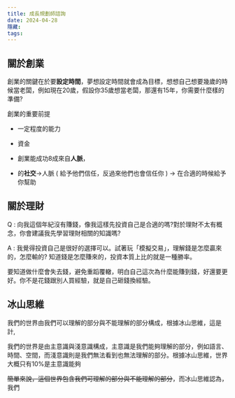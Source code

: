 ```yaml
---
title: 成長規劃師諮詢
date: 2024-04-28
隱藏: 
tags:
---
```

## 關於創業



創業的關鍵在於要**設定時間**，夢想設定時間就會成為目標，想想自己想要幾歲的時候當老闆，例如現在20歲，假設你35歲想當老闆，那還有15年，你需要什麼樣的準備?

創業的重要前提

- 一定程度的能力

- 資金

- 創業能成功8成來自**人脈**，
- 的**社交**→人脈 ( 給予他們信任，反過來他們也會信任你 ) → 在合適的時候給予你幫助

## 關於理財

Q : 向我這個年紀沒有賺錢，像我這樣先投資自己是合適的嗎?對於理財不太有概念，你會建議我先學習理財相關的知識嗎?

A : 我覺得投資自己是很好的選擇可以。試著玩「模擬交易」，理解錢是怎麼贏來的，怎麼輸的? 知道錢是怎麼賺來的，投資本質上比的就是一種勝率。

要知道做什麼會失去錢，避免重蹈覆轍，明白自己這次為什麼能賺到錢，好還要更好。你不是花錢跟別人買經驗，就是自己砸錢換經驗。

## 冰山思維

我們的世界由我們可以理解的部分與不能理解的部分構成，根據冰山思維，這是計,

我們的世界是由主意識與淺意識構成，主意識是我們能夠理解的部分，例如語言、時間、空間，而淺意識則是我們無法看到也無法理解的部分。根據冰山思維，世界大概只有10%是主意識能夠

~~簡單來說，這個世界包含我們可理解的部分與不能理解的部分~~，而冰山思維認為，我們